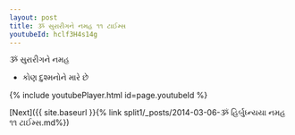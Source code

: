 ```yaml
---
layout: post
title: ૐ સુરારીગને નમહ ૧૧ ટાઈમ્સ
youtubeId: hclf3H4s14g
---
```

 
 
 ૐ સુરારીગને નમહ  
 
 -  કોણ દુશ્મનોને મારે છે 
 
  
 
  
 
 
 
 
 
 


{% include youtubePlayer.html id=page.youtubeId %}
 
[Next]({{ site.baseurl }}{% link  split1/_posts/2014-03-06-ૐ હિર્બુધ્ન્યયા નમહ ૧૧ ટાઈમ્સ.md%})
 
